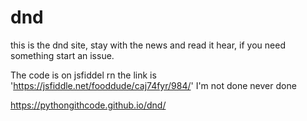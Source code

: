# dnd

this is the dnd site, stay with the news and read it hear, if you need something start an issue.


The code is on jsfiddel rn the link is 'https://jsfiddle.net/fooddude/caj74fyr/984/'
I'm not done never done


https://pythongithcode.github.io/dnd/
